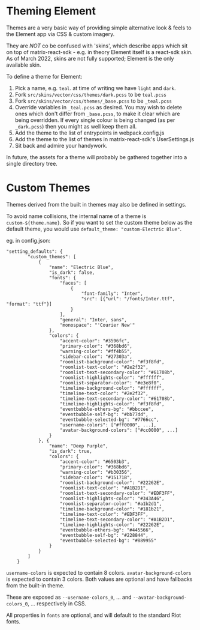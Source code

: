 # Theming Element

Themes are a very basic way of providing simple alternative look & feels to the
Element app via CSS & custom imagery.

They are _NOT_ co be confused with 'skins', which describe apps which sit on top
of matrix-react-sdk - e.g. in theory Element itself is a react-sdk skin.
As of March 2022, skins are not fully supported; Element is the only available skin.

To define a theme for Element:

1.  Pick a name, e.g. `teal`. at time of writing we have `light` and `dark`.
2.  Fork `src/skins/vector/css/themes/dark.pcss` to be `teal.pcss`
3.  Fork `src/skins/vector/css/themes/_base.pcss` to be `_teal.pcss`
4.  Override variables in `_teal.pcss` as desired. You may wish to delete ones
    which don't differ from `_base.pcss`, to make it clear which are being
    overridden. If every single colour is being changed (as per `_dark.pcss`)
    then you might as well keep them all.
5.  Add the theme to the list of entrypoints in webpack.config.js
6.  Add the theme to the list of themes in matrix-react-sdk's UserSettings.js
7.  Sit back and admire your handywork.

In future, the assets for a theme will probably be gathered together into a
single directory tree.

# Custom Themes

Themes derived from the built in themes may also be defined in settings.

To avoid name collisions, the internal name of a theme is
`custom-${theme.name}`. So if you want to set the custom theme below as the
default theme, you would use `default_theme: "custom-Electric Blue"`.

eg. in config.json:

```
"setting_defaults": {
        "custom_themes": [
            {
                "name": "Electric Blue",
                "is_dark": false,
                "fonts": {
                    "faces": [
                        {
                            "font-family": "Inter",
                            "src": [{"url": "/fonts/Inter.ttf", "format": "ttf"}]
                        }
                    ],
                    "general": "Inter, sans",
                    "monospace": "'Courier New'"
                },
                "colors": {
                    "accent-color": "#3596fc",
                    "primary-color": "#368bd6",
                    "warning-color": "#ff4b55",
                    "sidebar-color": "#27303a",
                    "roomlist-background-color": "#f3f8fd",
                    "roomlist-text-color": "#2e2f32",
                    "roomlist-text-secondary-color": "#61708b",
                    "roomlist-highlights-color": "#ffffff",
                    "roomlist-separator-color": "#e3e8f0",
                    "timeline-background-color": "#ffffff",
                    "timeline-text-color": "#2e2f32",
                    "timeline-text-secondary-color": "#61708b",
                    "timeline-highlights-color": "#f3f8fd",
                    "eventbubble-others-bg": "#bbccee",
                    "eventbubble-self-bg": "#bb77dd",
                    "eventbubble-selected-bg": "#7766cc",
                    "username-colors": ["#ff0000", ...],
                    "avatar-background-colors": ["#cc0000", ...]
                }
            }, {
                "name": "Deep Purple",
                "is_dark": true,
                "colors": {
                    "accent-color": "#6503b3",
                    "primary-color": "#368bd6",
                    "warning-color": "#b30356",
                    "sidebar-color": "#15171B",
                    "roomlist-background-color": "#22262E",
                    "roomlist-text-color": "#A1B2D1",
                    "roomlist-text-secondary-color": "#EDF3FF",
                    "roomlist-highlights-color": "#343A46",
                    "roomlist-separator-color": "#a1b2d1",
                    "timeline-background-color": "#181b21",
                    "timeline-text-color": "#EDF3FF",
                    "timeline-text-secondary-color": "#A1B2D1",
                    "timeline-highlights-color": "#22262E",
                    "eventbubble-others-bg": "#445566",
                    "eventbubble-self-bg": "#228844",
                    "eventbubble-selected-bg": "#889955"
                }
            }
        ]
    }
```

`username-colors` is expected to contain 8 colors. `avatar-background-colors` is expected to contain 3 colors. Both values are optional and have fallbacks from the built-in theme.

These are exposed as `--username-colors_0`, ... and `--avatar-background-colors_0`, ... respectively in CSS.

All properties in `fonts` are optional, and will default to the standard Riot fonts.
